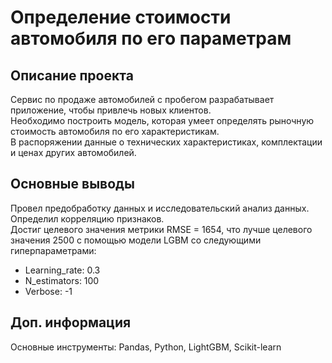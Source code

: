 # Определение стоимости автомобиля по его параметрам

## Описание проекта
Сервис по продаже автомобилей с пробегом разрабатывает приложение, чтобы привлечь новых клиентов.  
Необходимо построить модель, которая умеет определять рыночную стоимость автомобиля по его характеристикам.  
В распоряжении данные о технических характеристиках, комплектации и ценах других автомобилей.  

## Основные выводы
Провел предобработку данных и исследовательский анализ данных.  
Определил корреляцию признаков.  
Достиг целевого значения метрики RMSE = 1654, что лучше целевого значения 2500 с помощью модели LGBM со следующими гиперпараметрами:   
- Learning_rate: 0.3  
- N_estimators: 100  
- Verbose: -1

## Доп. информация
Основные инструменты: Pandas, Python, LightGBM, Scikit-learn
